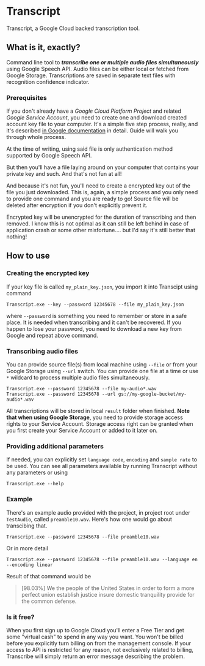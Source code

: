 # Transcript
Transcript, a Google Cloud backed transcription tool.

## What is it, exactly?

Command line tool to ***transcribe one or multiple audio files simultaneously*** using Google Speech API.
Audio files can be either local or fetched from Google Storage. Transcriptions are saved in separate text files with recognition confidence indicator.

 
### Prerequisites
If you don't already have a *Google Cloud Platform Project* and related *Google Service Account*, you need to create one and download created account key file to your computer. It's a simple five step process, really, and it's described [in Google documentation](https://cloud.google.com/docs/authentication/production#creating_a_service_account) in detail. Guide will walk you through whole process.

At the time of writing, using said file is only authentication method supported by Google Speech API.

But then you'll have a file laying around on your computer that contains your private key and such. And that's not fun at all!

And because it's not fun, you'll need to create a encrypted key out of the file you just downloaded. This is, again, a simple process and you only need to provide one command and you are ready to go! Source file will be deleted after encryption if you don't explicitly prevent it.

Encrypted key will be unencrypted for the duration of transcribing and then removed. I know this is not optimal as it can still be left behind in case of application crash or some other misfortune.... but I'd say it's still better that nothing!

## How to use

### Creating the encrypted key

If your key file is called `my_plain_key.json`, you import it into Transcipt using command

`Transcript.exe --key --password 12345678 --file my_plain_key.json`

where `--password` is something you need to remember or store in a safe place. It is needed when transcribing and it can't be recovered. If you happen to lose your password, you need to download a new key from Google and repeat above command.

### Transcribing audio files

You can provide source file(s) from local machine using `--file` or from your Google Storage using `--url` switch. You can provide one file at a time or use `*` wildcard to process multiple audio files simultaneously.

`Transcript.exe --password 12345678 --file my-audio*.wav`<br>
`Transcript.exe --password 12345678 --url gs://my-google-bucket/my-audio*.wav`

All transcriptions will be stored in local `result` folder when finished. **Note that when using Google Storage**, you need to provide storage access rights to your Service Account. Storage access right can be granted when you first create your Service Account or added to it later on.

### Providing additional parameters

If needed, you can explicitly set `language code`, `encoding` and `sample rate` to be used. You can see all parameters available by running Transcript without any parameters or using

`Transcript.exe --help`

### Example

There's an example audio provided with the project, in project root under `TestAudio`, called `preamble10.wav`.
Here's how one would go about transcibing that.

`Transcript.exe --password 12345678 --file preamble10.wav`

Or in more detail

`Transcript.exe --password 12345678 --file preamble10.wav --language en --encoding linear`

Result of that command would be 

>[98.03%] We the people of the United States in order to form a more perfect union establish justice insure domestic tranquility provide for the common defense.

### Is it free?

When you first sign up to Google Cloud you'll enter a Free Tier and get some "virtual cash" to spend in any way you want. You won't be billed before you explicitly turn billing on from the management console. If your access to API is restricted for any reason, not exclusively related to billing, Transcribe will simply return an error message describing the problem.






